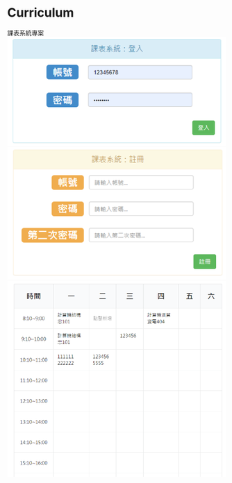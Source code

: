 # Curriculum
課表系統專案
![](https://github.com/jack09581013/Curriculum/blob/master/Curriculum/images/1.png?raw=true)
![](https://github.com/jack09581013/Curriculum/blob/master/Curriculum/images/2.png?raw=true)
![](https://github.com/jack09581013/Curriculum/blob/master/Curriculum/images/3.png?raw=true)
